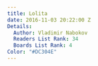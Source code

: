 ```yaml
---
title: Lolita
date: 2016-11-03 20:22:00 Z
Details:
  Author: Vladimir Nabokov
  Readers List Rank: 34
  Boards List Rank: 4
Color: "#DC304E"
---
```


